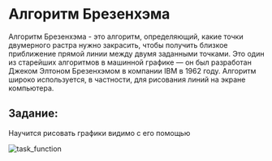 # Алгоритм Брезенхэма

Алгоритм Брезенхэма - это алгоритм, определяющий, какие точки двумерного растра нужно закрасить, чтобы получить близкое приближение прямой линии между двумя заданными точками. Это один из старейших алгоритмов в машинной графике — он был разработан Джеком Элтоном Брезенхэмом в компании IBM в 1962 году. Алгоритм широко используется, в частности, для рисования линий на экране компьютера.

## Задание: 
Научится рисовать графики видимо с его помощью

![task_function](https://sun9-25.userapi.com/impg/pAu_Ix95Q3PQYyB6zjeXKd6XXP0-mMULO4kuhw/MpESYMXrEeU.jpg?size=1280x720&quality=95&rotate=270&sign=3b394427b0771db50ff9b6471889f792&type=album)